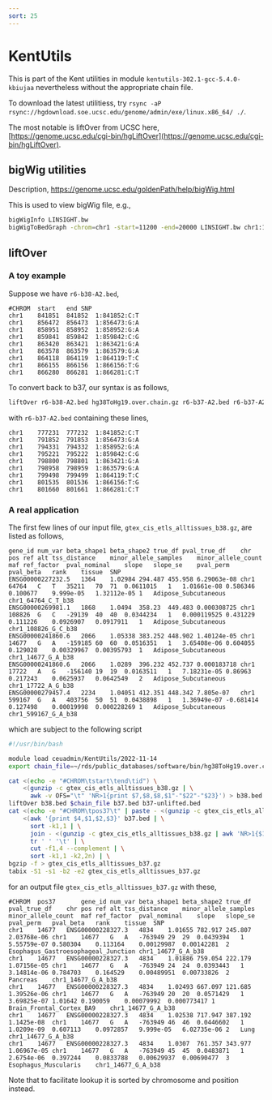 ```yaml
---
sort: 25
---
```


# KentUtils

This is part of the Kent utilities in module `kentutils-302.1-gcc-5.4.0-kbiujaa` nevertheless without the appropriate chain file.

To download the latest utilitiess, try `rsync -aP rsync://hgdownload.soe.ucsc.edu/genome/admin/exe/linux.x86_64/ ./`.

The most notable is liftOver from UCSC here, [https://genome.ucsc.edu/cgi-bin/hgLiftOver](https://genome.ucsc.edu/cgi-bin/hgLiftOver).

## bigWig utilities

Description, <https://genome.ucsc.edu/goldenPath/help/bigWig.html>

This is used to view bigWig file, e.g.,

```bash
bigWigInfo LINSIGHT.bw
bigWigToBedGraph -chrom=chr1 -start=11200 -end=20000 LINSIGHT.bw chr1:11200-20000.txt
```

## liftOver

### A toy example

Suppose we have `r6-b38-A2.bed`,

```
#CHROM	start	end	SNP
chr1	841851	841852	1:841852:C:T
chr1	856472	856473	1:856473:G:A
chr1	858951	858952	1:858952:G:A
chr1	859841	859842	1:859842:C:G
chr1	863420	863421	1:863421:G:A
chr1	863578	863579	1:863579:G:A
chr1	864118	864119	1:864119:T:C
chr1	866155	866156	1:866156:T:G
chr1	866280	866281	1:866281:C:T
```

To convert back to b37, our syntax is as follows,

```bash
liftOver r6-b38-A2.bed hg38ToHg19.over.chain.gz r6-b37-A2.bed r6-b37-A2.unlifted.bed
```

with `r6-b37-A2.bed` containing these lines,

```
chr1	777231	777232	1:841852:C:T
chr1	791852	791853	1:856473:G:A
chr1	794331	794332	1:858952:G:A
chr1	795221	795222	1:859842:C:G
chr1	798800	798801	1:863421:G:A
chr1	798958	798959	1:863579:G:A
chr1	799498	799499	1:864119:T:C
chr1	801535	801536	1:866156:T:G
chr1	801660	801661	1:866281:C:T
```

### A real application

The first few lines of our input file, `gtex_cis_etls_alltissues_b38.gz`, are listed as follows,

```
gene_id	num_var	beta_shape1	beta_shape2	true_df	pval_true_df	chr	pos	ref	alt	tss_distance	minor_allele_samples	minor_allele_count	maf	ref_factor	pval_nominal	slope	slope_se	pval_perm	pval_beta	rank	tissue	SNP
ENSG00000227232.5	1364	1.02984	294.487	455.958	6.29063e-08	chr1	64764	C	T	35211	70	71	0.0611015	1	1.01661e-08	0.586346	0.100677	9.999e-05	1.32112e-05	1	Adipose_Subcutaneous	chr1_64764_C_T_b38
ENSG00000269981.1	1868	1.0494	358.23	449.483	0.000308725	chr1	108826	G	C	-29139	40	40	0.0344234	1	0.000119525	0.431229	0.111226	0.0926907	0.0917911	1	Adipose_Subcutaneous	chr1_108826_G_C_b38
ENSG00000241860.6	2066	1.05338	383.252	448.902	1.40124e-05	chr1	14677	G	A	-159185	60	60	0.0516351	1	3.65408e-06	0.604055	0.129028	0.00329967	0.00395793	1	Adipose_Subcutaneous	chr1_14677_G_A_b38
ENSG00000241860.6	2066	1.0289	396.232	452.737	0.000183718	chr1	17722	A	G	-156140	19	19	0.0163511	1	7.18231e-05	0.86963	0.217243	0.0625937	0.0642549	2	Adipose_Subcutaneous	chr1_17722_A_G_b38
ENSG00000279457.4	2234	1.04051	412.351	448.342	7.805e-07	chr1	599167	G	A	403756	50	51	0.0438898	1	1.36949e-07	-0.681414	0.127498	0.00019998	0.000228269	1	Adipose_Subcutaneous	chr1_599167_G_A_b38
```

which are subject to the following script

```bash
#!/usr/bin/bash

module load ceuadmin/KentUtils/2022-11-14
export chain_file=~/rds/public_databases/software/bin/hg38ToHg19.over.chain.gz

cat <(echo -e "#CHROM\tstart\tend\tid") \
    <(gunzip -c gtex_cis_etls_alltissues_b38.gz | \
      awk -v OFS="\t" 'NR>1{print $7,$8,$8,$1"-"$22"-"$23}') > b38.bed
liftOver b38.bed $chain_file b37.bed b37-unlifted.bed
cat <(echo -e "#CHROM\tpos37\t" | paste - <(gunzip -c gtex_cis_etls_alltissues_b38.gz | head -1)) \
    <(awk '{print $4,$1,$2,$3}' b37.bed | \
      sort -k1,1 | \
      join - <(gunzip -c gtex_cis_etls_alltissues_b38.gz | awk 'NR>1{$1=$1"-"$22"-"$23 "\t" $1;print}' | sort -k1,1) | \
      tr ' ' '\t' | \
      cut -f1,4 --complement | \
      sort -k1,1 -k2,2n) | \
bgzip -f > gtex_cis_etls_alltissues_b37.gz
tabix -S1 -s1 -b2 -e2 gtex_cis_etls_alltissues_b37.gz
```

for an output file `gtex_cis_etls_alltissues_b37.gz` with these,

```
#CHROM	pos37		gene_id	num_var	beta_shape1	beta_shape2	true_df	pval_true_df	chr	pos	ref	alt	tss_distance	minor_allele_samples	minor_allele_count	maf	ref_factor	pval_nominal	slope	slope_se	pval_perm	pval_beta	rank	tissue	SNP
chr1	14677	ENSG00000228327.3	4834	1.01655	782.917	245.807	2.03768e-06	chr1	14677	G	A	-763949	29	29	0.0439394	1	5.55759e-07	0.580304	0.113164	0.00129987	0.00142281	2	Esophagus_Gastroesophageal_Junction	chr1_14677_G_A_b38
chr1	14677	ENSG00000228327.3	4834	1.01886	759.054	222.179	1.07156e-05	chr1	14677	G	A	-763949	24	24	0.0393443	1	3.14814e-06	0.784703	0.164529	0.00489951	0.00733826	2	Pancreas	chr1_14677_G_A_b38
chr1	14677	ENSG00000228327.3	4834	1.02493	667.097	121.685	1.39526e-06	chr1	14677	G	A	-763949	20	20	0.0571429	1	3.69825e-07	1.01642	0.190059	0.00079992	0.000773417	1	Brain_Frontal_Cortex_BA9	chr1_14677_G_A_b38
chr1	14677	ENSG00000228327.3	4834	1.02538	717.947	387.192	1.1425e-08	chr1	14677	G	A	-763949	46	46	0.0446602	1	1.0209e-09	0.607113	0.0972857	9.999e-05	6.02735e-06	2	Lung	chr1_14677_G_A_b38
chr1	14677	ENSG00000228327.3	4834	1.0307	761.357	343.977	1.06967e-05	chr1	14677	G	A	-763949	45	45	0.0483871	1	2.6754e-06	0.397244	0.0833788	0.00629937	0.00690477	3	Esophagus_Muscularis	chr1_14677_G_A_b38
```

Note that to facilitate lookup it is sorted by chromosome and position instead.
